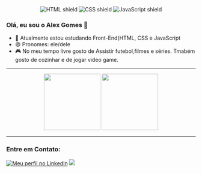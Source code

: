 <div align="center">
  <img src="https://img.shields.io/badge/HTML5-E34F26?style=for-the-badge&logo=html5&logoColor=white" alt="HTML shield">
  <img src="https://img.shields.io/badge/CSS3-1572B6?style=for-the-badge&logo=css3&logoColor=white" alt="CSS shield">
  <img src="https://img.shields.io/badge/JavaScript-F7DF1E?style=for-the-badge&logo=javascript&logoColor=black" alt="JavaScript shield">
</div>

### Olá, eu sou o Alex Gomes 👋

- 🌱 Atualmente estou estudando Front-End(HTML, CSS e JavaScript
- 😄 Pronomes: ele/dele
- 🎮 No meu tempo livre gosto de Assistir futebol,filmes e séries. Tmabém gosto de cozinhar e de jogar video game.

---

<div align='center'>
  <img height="150rem" src="https://github-readme-stats-git-masterrstaa-rickstaa.vercel.app/api?username=alexxgoomes&&show_icons=true&theme=drakula&include_all_commits=true&count_private=true"/>
  <img height="150rem" src="https://github-readme-stats-git-masterrstaa-rickstaa.vercel.app/api/top-langs/?username=alexxgoomes&layout=compact&langs_count=16&theme=drakula"/>
</div>

---

### Entre em Contato:
<div>
  <a href="https://www.linkedin.com/in/alex-gomes-29301a197/" target="_blank"><img src="https://img.shields.io/badge/-LinkedIn-%230077B5?style=for-the-badge&logo=linkedin&logoColor=white" alt="Meu perfil no LinkedIn"></a>
  <a href="http://www.instagram.com/alexxgoomes" target="_blank"><img src="https://img.shields.io/badge/-Instagram-%23333?style=for-the-badge&logo=instagram&logoColor=white"></a>
</div>
